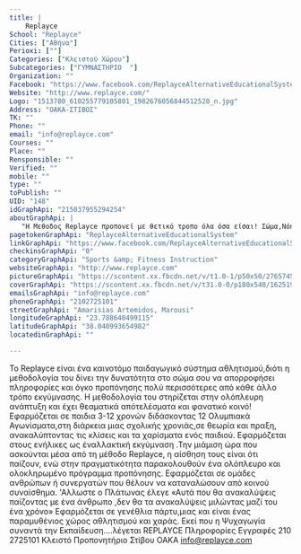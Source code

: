 ```yaml
---
title: |
    Replayce
School: "Replayce"
Cities: ["Αθήνα"]
Perioxi: [""]
Categories: ["Κλειστού Χώρου"]
Subcategories: ["ΓΥΜΝΑΣΤΗΡΙΟ  "]
Organization: ""
Facebook: "https://www.facebook.com/ReplayceAlternativeEducationalSystem/timeline"
Website: "http://www.replayce.com/"
Logo: "1513780_610255779105801_1982676056844512528_n.jpg"
Address: "ΟΑΚΑ-ΣΤΙΒΟΣ"
TK: ""
Phone: ""
email: "info@replayce.com"
Courses: ""
Place: ""
Rensponsible: ""
Verified: ""
mobile: ""
type: ""
toPublish: ""
UID: "148"
idGraphApi: "215037955294254"
aboutGraphApi: | 
   "Η Μεθοδος Replayce προπονεί με θετικό τροπο όλα όσα είσαι! Σώμα,Νόηση,Συναίσθημα,Πνεύμα"
pagetokenGraphApi: "ReplayceAlternativeEducationalSystem"
linkGraphApi: "https://www.facebook.com/ReplayceAlternativeEducationalSystem/"
checkinsGraphApi: "0"
categoryGraphApi: "Sports &amp; Fitness Instruction"
websiteGraphApi: "http://www.replayce.com"
pictureGraphApi: "https://scontent.xx.fbcdn.net/v/t1.0-1/p50x50/27657455_1167905466674160_5730112942767267061_n.png?oh=9f82c6177f10b4b8ae0de31a6bbca808&amp;oe=5B395B03"
coverGraphApi: "https://scontent.xx.fbcdn.net/v/t31.0-0/p180x540/16251961_942396055891770_2577675140051748976_o.jpg?oh=294504e9c3875ec89fb9ddee6606f4ee&amp;oe=5B42BB0D"
emailsGraphApi: "info@replayce.com"
phoneGraphApi: "2102725101"
streetGraphApi: "Amarisias Artemidos, Marousi"
longitudeGraphApi: "23.788640499115"
latitudeGraphApi: "38.040993654982"
locatedinGraphApi: ""

---
```


Το Replayce είναι ένα καινοτόμο παιδαγωγικό σύστημα αθλητισμoύ,διότι η μεθοδολογία του δίνει την δυνατότητα στο σώμα σου να απορροφήσει πληροφορίες και όγκο προπόνησης πολύ περισσότερες από κάθε άλλο τρόπο εκγύμνασης. Η μεθοδολογία του στηρίζεται στην ολόπλευρη ανάπτυξη και έχει θεαματικά απότελέσματα και φανατικό κοινό! Εφαρμόζεται σε παιδια 3-12 χρονών διδάσκοντας 12 Ολυμπιακά Αγωνίσματα,στη διάρκεια μιας σχολικής χρονιάς,σε θεωρία και πραξη, ανακαλύπτοντας τις κλίσεις και τα χαρίσματα ενός παιδιού. Εφαρμόζεται στους ενήλικες ως έναλλακτική εκγύμναση .Την μιάμιση ώρα που ασκούνται μέσα από τη μέθοδο Replayce, η αίσθηση τους είναι ότι παίζουν, ενώ στην πραγματικότητα παρακολουθούν ένα ολόπλευρο και ολοκληρωμένο πρόγραμμα προπόνησης. Εφαρμόζεται σε ομάδες ανθρώπων ή συνεργατών που θέλουν να καταναλώσουν από κοινού συναίσθημα. &#39;Αλλωστε ο Πλάτωνας έλεγε «Αυτά που θα ανακαλύψεις παίζοντας με ένα άνθρωπο ,δεν θα τα ανακαλύψεις μιλώντας μαζί του ένα χρόνο» Εφαρμόζεται σε γενέθλια πάρτυ,μιας και είναι ένας παραμυθένιος χώρος αθλητισμού και χαράς. Εκεί που η Ψυχαγωγία συναντά την Εκπαίδευση....λέγεται REPLAYCE Πληροφορίες Εγγραφές 210 2725101 Κλειστό Προπονητήριο Στίβου ΟΑΚΑ info@replayce.com

